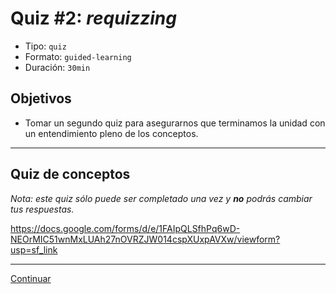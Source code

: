 # Quiz #2: _requizzing_
- Tipo: `quiz`
- Formato: `guided-learning`
- Duración: `30min`

## Objetivos

- Tomar un segundo quiz para asegurarnos que terminamos la unidad con un entendimiento pleno de los conceptos.

***

## Quiz de conceptos

_Nota: este quiz sólo puede ser completado una vez y **no** podrás cambiar tus respuestas._

https://docs.google.com/forms/d/e/1FAIpQLSfhPq6wD-NEOrMIC51wnMxLUAh27nOVRZJW014cspXUxpAVXw/viewform?usp=sf_link

***
[Continuar](12-self-assessment.md)
